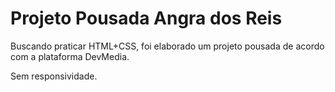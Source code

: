 # Projeto Pousada Angra dos Reis
Buscando praticar HTML+CSS, foi elaborado um projeto pousada de acordo com a plataforma DevMedia.

Sem responsividade.

